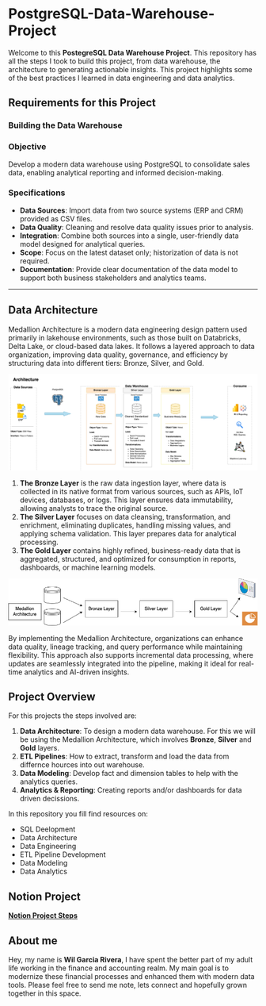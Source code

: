 # PostgreSQL-Data-Warehouse-Project

Welcome to this **PostegreSQL Data Warehouse Project**. 
This repository has all the steps I took to build this project, from data warehouse, the architecture to generating actionable insights. This project highlights some of the best practices I learned in data engineering and data analytics. 

## Requirements for this Project

### Building the Data Warehouse 

### Objective
Develop a modern data warehouse using PostgreSQL to consolidate sales data, enabling analytical reporting and informed decision-making.

### Specifications
- **Data Sources**: Import data from two source systems (ERP and CRM) provided as CSV files.
- **Data Quality**: Cleaning and resolve data quality issues prior to analysis.
- **Integration**: Combine both sources into a single, user-friendly data model designed for analytical queries.
- **Scope**: Focus on the latest dataset only; historization of data is not required.
- **Documentation**: Provide clear documentation of the data model to support both business stakeholders and analytics teams.

---
## Data Architecture

Medallion Architecture is a modern data engineering design pattern used primarily in lakehouse environments, such as those built on Databricks, Delta Lake, or cloud-based data lakes. It follows a layered approach to data organization, improving data quality, governance, and efficiency by structuring data into different tiers: Bronze, Silver, and Gold.

![Data Architecture](documents/Data_Architecture.png)

1. **The Bronze Layer** is the raw data ingestion layer, where data is collected in its native format from various sources, such as APIs, IoT devices, databases, or logs. This layer ensures data immutability, allowing analysts to trace the original source.
2. **The Silver Layer** focuses on data cleansing, transformation, and enrichment, eliminating duplicates, handling missing values, and applying schema validation. This layer prepares data for analytical processing.
3. **The Gold Layer** contains highly refined, business-ready data that is aggregated, structured, and optimized for consumption in reports, dashboards, or machine learning models.

![Medallion Architecture](documents/Medallion_Architecture.png)

By implementing the Medallion Architecture, organizations can enhance data quality, lineage tracking, and query performance while maintaining flexibility. This approach also supports incremental data processing, where updates are seamlessly integrated into the pipeline, making it ideal for real-time analytics and AI-driven insights.

## Project Overview

For this projects the steps involved are:

1. **Data Architecture**: To design a modern data warehouse. For this we will be using the Medallion Architecture, which involves **Bronze**, **Silver** and **Gold** layers.
2. **ETL Pipelines**: How to extract, transform and load the data from differnce hources into out warehouse.
3. **Data Modeling**: Develop fact and dimension tables to help with the analytics queries.
4. **Analytics & Reporting**: Creating reports and/or dashboards for data driven decissions.

In this repository you fill find resources on:
- SQL Deelopment
- Data Architecture
- Data Engineering
- ETL Pipeline Development
- Data Modeling
- Data Analytics

## Notion Project

**[Notion Project Steps](https://www.notion.so/PostgreSQL-Data-Warehouse-Project-1b1c5e91e0d680b1b92bd9288f993ef4?pvs=4)**

## About me

Hey, my name is **Wil Garcia Rivera**, I have spent the better part of my adult life working in the finance and accounting realm. My main goal is to modernize these financial processes and enhanced them with modern data tools. Please feel free to send me note, lets connect and hopefully grown together in this space.
